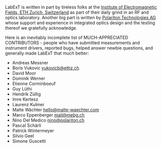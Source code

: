 LabExT is written in part by tireless folks at the
[Institute of Electromagnetic Fields, ETH Zurich, Switzerland](https://ief.ee.ethz.ch) as part of their daily grind in
an RF and optics laboratory. Another big part is written by [Polariton Technologies AG](https://www.polariton.ch/) whose support and experience in
integrated optics design and the testing thereof we gratefully acknowledge.

Here is an inevitably incomplete list of MUCH-APPRECIATED CONTRIBUTORS - people who have submitted measurements and
instrument drivers, reported bugs, helped answer newbie questions, and generally made LabExT that much better:

* Andreas Messner
* Boris Vukovic <vukovicb@ethz.ch>
* David Moor
* Dominik Werner
* Etienne Corminboeuf
* Guy Lüthi
* Hendrik Züllig
* Imre Kertesz
* Laurenz Kulmer
* Malte Wächter <hello@malte-waechter.com>
* Marco Eppenberger <mail@mebg.ch>
* Nino Del Medico <nino@polariton.ch>
* Pascal Schärli
* Patrick Wintermeyer
* Silvio Geel
* Simone Guscetti
